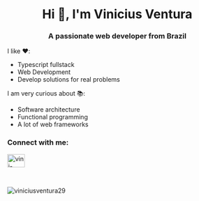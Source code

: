<h1 align="center">Hi 👋, I'm Vinicius Ventura</h1>
<h3 align="center">A passionate web developer from Brazil</h3>

I like ❤️:
- Typescript fullstack
- Web Development
- Develop solutions for real problems

I am very curious about 📚:
- Software architecture
- Functional programming
- A lot of web frameworks

<h3 align="left">Connect with me:</h3>
<p align="left">
<a href="https://linkedin.com/in/vini-ventura29" target="blank"><img align="center" src="https://raw.githubusercontent.com/rahuldkjain/github-profile-readme-generator/master/src/images/icons/Social/linked-in-alt.svg" alt="vini-ventura29" height="30" width="40" /></a>
</p>
<br>

<div>

<p><img src="https://github-readme-streak-stats.herokuapp.com/?user=viniciusventura29&theme=nord" alt="viniciusventura29" /></p>
</div>
